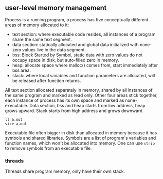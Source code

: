 ## user-level memory management
Process is a running program, a process has five conceptually different areas of memory allocated to it:
* text section: where executable code resides, all instances of a program share the same text segment.
* data section: statically allocated and global data initialized with none-zero values live in the data segment.
* bss: Block Started by Symbol, static data with zero values do not occupy space in disk, but auto-filled zero in memory.
* heap: allocate space where malloc() comes from, start immediately after bss area.
* stack: where local variables and function parameters are allocated, will be released after function returns.

All text section allocated separately in memory, shared by all instances of the same program and marked as read only.
Other four areas stick together, each instance of process has its own space and marked as none-executable.
Data section, bss and heap starts from low address, heap grows upward. Stack starts from high address and grows downward.

```
ll a.out
size a.out
```
Executable file often bigger in disk than allocated in memory because it has symbols and shared libraries.
Symbols are a list of program's variables and function names, which won't be allocated into memory.
One can use `strip` to remove symbols from an executable file.

### threads
Threads share program memory, only have their own stack.

##
